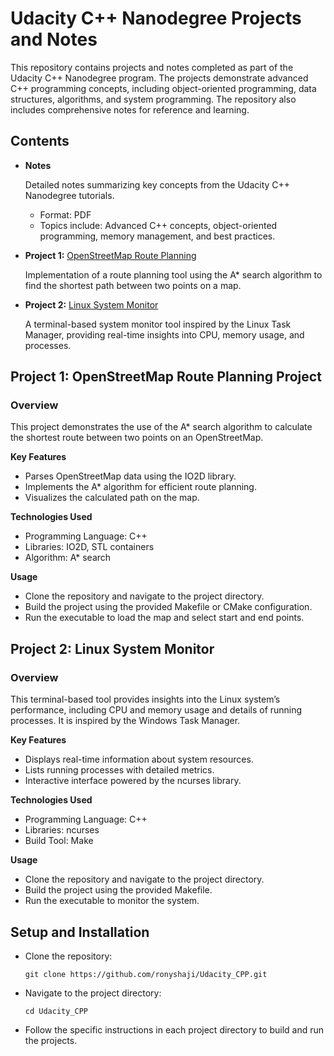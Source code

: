 # Udacity C++ Nanodegree Projects and Notes

This repository contains projects and notes completed as part of the Udacity C++ Nanodegree program. The projects demonstrate advanced C++ programming concepts, including object-oriented programming, data structures, algorithms, and system programming. The repository also includes comprehensive notes for reference and learning.

## Contents

- **Notes**

    Detailed notes summarizing key concepts from the Udacity C++ Nanodegree tutorials.
	-	Format: PDF
	-	Topics include: Advanced C++ concepts, object-oriented programming, memory management, and best practices.

- **Project 1:**  [OpenStreetMap Route Planning](https://github.com/ronyshaji/Udacity_CPP/tree/main/Build_OpenStreetMap_Route_Finder)

    Implementation of a route planning tool using the A* search algorithm to find the shortest path between two points on a map.

- **Project 2:** [Linux System Monitor](https://github.com/ronyshaji/Udacity_CPP/tree/main/Linux_System_Monitor)

    A terminal-based system monitor tool inspired by the Linux Task Manager, providing real-time insights into CPU, memory usage, and processes.

## Project 1: OpenStreetMap Route Planning Project

### Overview

This project demonstrates the use of the A* search algorithm to calculate the shortest route between two points on an OpenStreetMap.

**Key Features**

- Parses OpenStreetMap data using the IO2D library.
- Implements the A* algorithm for efficient route planning.
- Visualizes the calculated path on the map.

**Technologies Used**

- Programming Language: C++
- Libraries: IO2D, STL containers
- Algorithm: A* search

**Usage**

- Clone the repository and navigate to the project directory.
- Build the project using the provided Makefile or CMake configuration.
- Run the executable to load the map and select start and end points.

## Project 2: Linux System Monitor

### Overview

This terminal-based tool provides insights into the Linux system’s performance, including CPU and memory usage and details of running processes. It is inspired by the Windows Task Manager.

**Key Features**

- Displays real-time information about system resources.
- Lists running processes with detailed metrics.
- Interactive interface powered by the ncurses library.

**Technologies Used**

- Programming Language: C++
- Libraries: ncurses
- Build Tool: Make

**Usage**

- Clone the repository and navigate to the project directory.
- Build the project using the provided Makefile.
- Run the executable to monitor the system.

## Setup and Installation

- Clone the repository:

    `git clone https://github.com/ronyshaji/Udacity_CPP.git`

- Navigate to the project directory:

    `cd Udacity_CPP`

- Follow the specific instructions in each project directory to build and run the projects.